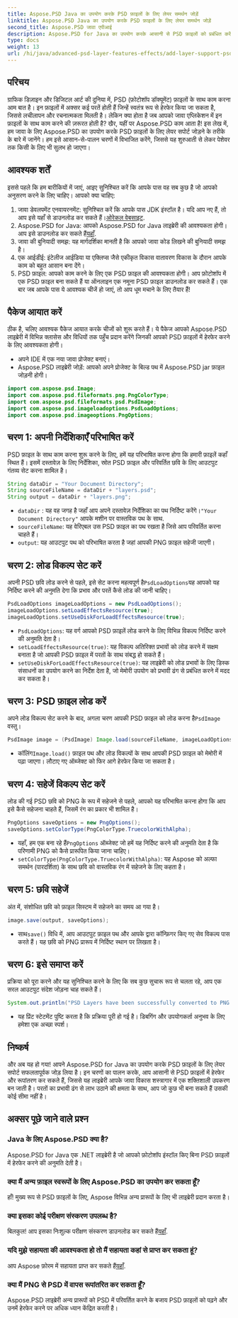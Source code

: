 ```yaml
---
title: Aspose.PSD Java का उपयोग करके PSD फ़ाइलों के लिए लेयर समर्थन जोड़ें
linktitle: Aspose.PSD Java का उपयोग करके PSD फ़ाइलों के लिए लेयर समर्थन जोड़ें
second_title: Aspose.PSD जावा एपीआई
description: Aspose.PSD for Java का उपयोग करके आसानी से PSD फ़ाइलों को प्रबंधित करें और उन्हें PNG प्रारूप में परिवर्तित करें! ग्राफ़िक्स हेरफेर की आवश्यकता वाले डेवलपर्स के लिए बिल्कुल सही।
type: docs
weight: 13
url: /hi/java/advanced-psd-layer-features-effects/add-layer-support-psd-files/
---
```

## परिचय
ग्राफिक डिज़ाइन और डिजिटल आर्ट की दुनिया में, PSD (फ़ोटोशॉप डॉक्यूमेंट) फ़ाइलों के साथ काम करना आम बात है। इन फ़ाइलों में अक्सर कई परतें होती हैं जिन्हें स्वतंत्र रूप से हेरफेर किया जा सकता है, जिससे लचीलापन और रचनात्मकता मिलती है। लेकिन क्या होता है जब आपको जावा एप्लिकेशन में इन फ़ाइलों के साथ काम करने की ज़रूरत होती है? खैर, यहीं पर Aspose.PSD काम आता है! इस लेख में, हम जावा के लिए Aspose.PSD का उपयोग करके PSD फ़ाइलों के लिए लेयर सपोर्ट जोड़ने के तरीके के बारे में जानेंगे। हम इसे आसान-से-पालन चरणों में विभाजित करेंगे, जिससे यह शुरुआती से लेकर पेशेवर तक किसी के लिए भी सुलभ हो जाएगा।
## आवश्यक शर्तें
इससे पहले कि हम बारीकियों में जाएं, आइए सुनिश्चित करें कि आपके पास वह सब कुछ है जो आपको अनुसरण करने के लिए चाहिए। आपको क्या चाहिए:
1.  जावा डेवलपमेंट एनवायरनमेंट: सुनिश्चित करें कि आपके पास JDK इंस्टॉल है। यदि आप नए हैं, तो आप इसे यहाँ से डाउनलोड कर सकते हैं।[ओरेकल वेबसाइट](https://www.oracle.com/java/technologies/javase-jdk11-downloads.html).
2.  Aspose.PSD for Java: आपको Aspose.PSD for Java लाइब्रेरी की आवश्यकता होगी। आप इसे डाउनलोड कर सकते हैं[यहाँ](https://releases.aspose.com/psd/java/).
3. जावा की बुनियादी समझ: यह मार्गदर्शिका मानती है कि आपको जावा कोड लिखने की बुनियादी समझ है।
4. एक आईडीई: इंटेलीज आईडिया या एक्लिप्स जैसे एकीकृत विकास वातावरण विकास के दौरान आपके काम को बहुत आसान बना देंगे।
5. PSD फ़ाइल: आपको काम करने के लिए एक PSD फ़ाइल की आवश्यकता होगी। आप फ़ोटोशॉप में एक PSD फ़ाइल बना सकते हैं या ऑनलाइन एक नमूना PSD फ़ाइल डाउनलोड कर सकते हैं।
एक बार जब आपके पास ये आवश्यक चीजें हो जाएं, तो आप धूम मचाने के लिए तैयार हैं!
## पैकेज आयात करें
ठीक है, चलिए आवश्यक पैकेज आयात करके चीजों को शुरू करते हैं। ये पैकेज आपको Aspose.PSD लाइब्रेरी में विभिन्न क्लासेस और विधियों तक पहुँच प्रदान करेंगे जिनकी आपको PSD फ़ाइलों में हेरफेर करने के लिए आवश्यकता होगी।

- अपने IDE में एक नया जावा प्रोजेक्ट बनाएं।
- Aspose.PSD लाइब्रेरी जोड़ें: आपको अपने प्रोजेक्ट के बिल्ड पथ में Aspose.PSD jar फ़ाइल जोड़नी होगी।
```java
import com.aspose.psd.Image;
import com.aspose.psd.fileformats.png.PngColorType;
import com.aspose.psd.fileformats.psd.PsdImage;
import com.aspose.psd.imageloadoptions.PsdLoadOptions;
import com.aspose.psd.imageoptions.PngOptions;
```
## चरण 1: अपनी निर्देशिकाएँ परिभाषित करें
PSD फ़ाइल के साथ काम करना शुरू करने के लिए, हमें यह परिभाषित करना होगा कि हमारी फ़ाइलें कहाँ स्थित हैं। इसमें दस्तावेज़ के लिए निर्देशिका, स्रोत PSD फ़ाइल और परिवर्तित छवि के लिए आउटपुट गंतव्य सेट करना शामिल है।

```java
String dataDir = "Your Document Directory";
String sourceFileName = dataDir + "layers.psd";
String output = dataDir + "layers.png";
```

- `dataDir` : यह वह जगह है जहाँ आप अपने दस्तावेज़ निर्देशिका का पथ निर्दिष्ट करेंगे।`"Your Document Directory"` आपके मशीन पर वास्तविक पथ के साथ.
- `sourceFileName`: यह वेरिएबल उस PSD फ़ाइल का पथ रखता है जिसे आप परिवर्तित करना चाहते हैं।
- `output`: यह आउटपुट पथ को परिभाषित करता है जहां आपकी PNG फ़ाइल सहेजी जाएगी।
## चरण 2: लोड विकल्प सेट करें
 अपनी PSD छवि लोड करने से पहले, इसे सेट करना महत्वपूर्ण है`PsdLoadOptions`यह आपको यह निर्दिष्ट करने की अनुमति देगा कि प्रभाव और परतें कैसे लोड की जानी चाहिए।

```java
PsdLoadOptions imageLoadOptions = new PsdLoadOptions();
imageLoadOptions.setLoadEffectsResource(true);
imageLoadOptions.setUseDiskForLoadEffectsResource(true);
```

- `PsdLoadOptions`: यह वर्ग आपको PSD फ़ाइलें लोड करने के लिए विभिन्न विकल्प निर्दिष्ट करने की अनुमति देता है।
- `setLoadEffectsResource(true)`: यह विकल्प अतिरिक्त प्रभावों को लोड करने में सक्षम बनाता है जो आपकी PSD फ़ाइल में परतों के साथ संबद्ध हो सकते हैं।
- `setUseDiskForLoadEffectsResource(true)`: यह लाइब्रेरी को लोड प्रभावों के लिए डिस्क संसाधनों का उपयोग करने का निर्देश देता है, जो मेमोरी उपयोग को प्रभावी ढंग से प्रबंधित करने में मदद कर सकता है।
## चरण 3: PSD फ़ाइल लोड करें
 अपने लोड विकल्प सेट करने के बाद, अगला चरण आपकी PSD फ़ाइल को लोड करना है`PsdImage` वस्तु।

```java
PsdImage image = (PsdImage) Image.load(sourceFileName, imageLoadOptions);
```

-  कॉलिंग`Image.load()` फ़ाइल पथ और लोड विकल्पों के साथ आपकी PSD फ़ाइल को मेमोरी में पढ़ा जाएगा। लौटाए गए ऑब्जेक्ट को फिर आगे हेरफेर किया जा सकता है।
## चरण 4: सहेजें विकल्प सेट करें
लोड की गई PSD छवि को PNG के रूप में सहेजने से पहले, आपको यह परिभाषित करना होगा कि आप इसे कैसे सहेजना चाहते हैं, जिसमें रंग का प्रकार भी शामिल है।

```java
PngOptions saveOptions = new PngOptions();
saveOptions.setColorType(PngColorType.TruecolorWithAlpha);
```

-  यहाँ, हम एक बना रहे हैं`PngOptions` ऑब्जेक्ट जो हमें यह निर्दिष्ट करने की अनुमति देता है कि परिणामी PNG को कैसे प्रारूपित किया जाना चाहिए।
- `setColorType(PngColorType.TruecolorWithAlpha)`: यह Aspose को अल्फा समर्थन (पारदर्शिता) के साथ छवि को वास्तविक रंग में सहेजने के लिए कहता है।
## चरण 5: छवि सहेजें
अंत में, संशोधित छवि को फ़ाइल सिस्टम में सहेजने का समय आ गया है।

```java
image.save(output, saveOptions);
```

-  साथ`save()` विधि में, आप आउटपुट फ़ाइल पथ और आपके द्वारा कॉन्फ़िगर किए गए सेव विकल्प पास करते हैं। यह छवि को PNG प्रारूप में निर्दिष्ट स्थान पर लिखता है।
## चरण 6: इसे समाप्त करें
प्रक्रिया को पूरा करने और यह सुनिश्चित करने के लिए कि सब कुछ सुचारू रूप से चलता रहे, आप एक सरल आउटपुट संदेश जोड़ना चाह सकते हैं।

```java
System.out.println("PSD Layers have been successfully converted to PNG!");
```

- यह प्रिंट स्टेटमेंट पुष्टि करता है कि प्रक्रिया पूरी हो गई है। डिबगिंग और उपयोगकर्ता अनुभव के लिए हमेशा एक अच्छा स्पर्श।
## निष्कर्ष
और अब यह हो गया! आपने Aspose.PSD for Java का उपयोग करके PSD फ़ाइलों के लिए लेयर सपोर्ट सफलतापूर्वक जोड़ लिया है। इन चरणों का पालन करके, आप आसानी से PSD फ़ाइलों में हेरफेर और रूपांतरण कर सकते हैं, जिससे यह लाइब्रेरी आपके जावा विकास शस्त्रागार में एक शक्तिशाली उपकरण बन जाती है।
परतों का प्रभावी ढंग से लाभ उठाने की क्षमता के साथ, आप जो कुछ भी बना सकते हैं उसकी कोई सीमा नहीं है।
## अक्सर पूछे जाने वाले प्रश्न
### Java के लिए Aspose.PSD क्या है?
Aspose.PSD for Java एक .NET लाइब्रेरी है जो आपको फ़ोटोशॉप इंस्टॉल किए बिना PSD फ़ाइलों में हेरफेर करने की अनुमति देती है।
### क्या मैं अन्य फ़ाइल स्वरूपों के लिए Aspose.PSD का उपयोग कर सकता हूँ?
हाँ! मुख्य रूप से PSD फ़ाइलों के लिए, Aspose विभिन्न अन्य प्रारूपों के लिए भी लाइब्रेरी प्रदान करता है।
### क्या इसका कोई परीक्षण संस्करण उपलब्ध है?
 बिलकुल! आप इसका निःशुल्क परीक्षण संस्करण डाउनलोड कर सकते हैं[यहाँ](https://releases.aspose.com/).
### यदि मुझे सहायता की आवश्यकता हो तो मैं सहायता कहां से प्राप्त कर सकता हूं?
 आप Aspose फ़ोरम में सहायता प्राप्त कर सकते हैं[यहाँ](https://forum.aspose.com/c/psd/34).
### क्या मैं PNG से PSD में वापस रूपांतरित कर सकता हूँ?
Aspose.PSD लाइब्रेरी अन्य प्रारूपों को PSD में परिवर्तित करने के बजाय PSD फ़ाइलों को पढ़ने और उनमें हेरफेर करने पर अधिक ध्यान केंद्रित करती है।